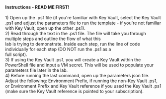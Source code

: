 <b>Instructions - READ ME FIRST!</b>
<br><br>1) Open up the .ps1 file (if you're familiar with Key Vault, select the Key Vault .ps1 and adjust the parameters file to run the template - if you're not familiar with Key Vault, open up the other .ps1).
<br>2) Read through the text in the .ps1 file. The file will take you through multiple steps and outline the flow of what this
<br>lab is trying to demonstrate. Inside each step, run the line of code individually for each step (DO NOT run the .ps1 as a 
<br>full script).
<br>3) If using the Key Vault .ps1, you will create a Key Vault within the PowerShell file and input a VM secret. This will be used to populate your parameters file later in the lab.
<br>4) Before running the last command, open up the parameters json file. Adjust the following: Environment Prefix, if running the non-Key Vault .ps1, or Environment Prefix and Key Vault reference if you used the Key Vault .ps1 (make sure the Key Vault reference is pointed to your subscription).
